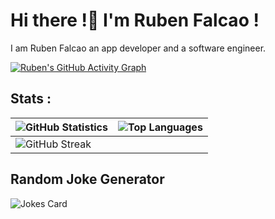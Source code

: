 # Hi there !👋 I'm Ruben Falcao !

I am Ruben Falcao an app developer and a software engineer. 

[![Ruben's GitHub Activity Graph](https://github-readme-activity-graph.vercel.app/graph?username=RubenFalcao14)](https://git.io/J1Ycx)

## Stats :
| ![GitHub Statistics](https://github-readme-stats.vercel.app/api?username=RubenFalcao14&show_icons=true) | ![Top Languages](https://github-readme-stats.vercel.app/api/top-langs/?username=RubenFalcao14) |
| --- | --- |
| ![GitHub Streak](https://github-readme-streak-stats.herokuapp.com/?user=RubenFalcao14) |

## Random Joke Generator

![Jokes Card](https://readme-jokes.vercel.app/api)

<!--
**RubenFalcao14/RubenFalcao14** is a ✨ _special_ ✨ repository because its `README.md` (this file) appears on your GitHub profile.

Here are some ideas to get you started:

- 🔭 I’m currently working on ...
- 🌱 I’m currently learning ...
- 👯 I’m looking to collaborate on ...
- 🤔 I’m looking for help with ...
- 💬 Ask me about ...
- 📫 How to reach me: ...
- 😄 Pronouns: ...
- ⚡ Fun fact: ...
-->
